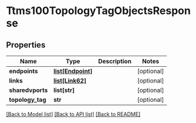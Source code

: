 # Ttms100TopologyTagObjectsResponse

## Properties
Name | Type | Description | Notes
------------ | ------------- | ------------- | -------------
**endpoints** | [**list[Endpoint]**](Endpoint.md) |  | [optional] 
**links** | [**list[Link62]**](Link62.md) |  | [optional] 
**sharedvports** | **list[str]** |  | [optional] 
**topology_tag** | **str** |  | [optional] 

[[Back to Model list]](../README.md#documentation-for-models) [[Back to API list]](../README.md#documentation-for-api-endpoints) [[Back to README]](../README.md)


